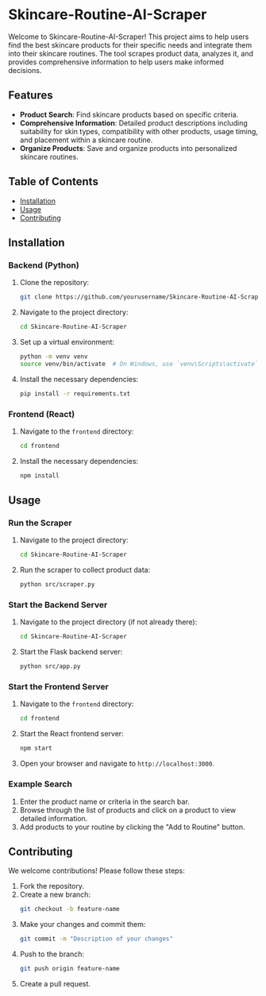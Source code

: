 # Skincare-Routine-AI-Scraper

Welcome to Skincare-Routine-AI-Scraper! This project aims to help users find the best skincare products for their specific needs and integrate them into their skincare routines. The tool scrapes product data, analyzes it, and provides comprehensive information to help users make informed decisions.

## Features

- **Product Search**: Find skincare products based on specific criteria.
- **Comprehensive Information**: Detailed product descriptions including suitability for skin types, compatibility with other products, usage timing, and placement within a skincare routine.
- **Organize Products**: Save and organize products into personalized skincare routines.

## Table of Contents

- [Installation](#installation)
- [Usage](#usage)
- [Contributing](#contributing)

## Installation

### Backend (Python)

1. Clone the repository:
    ```bash
    git clone https://github.com/yourusername/Skincare-Routine-AI-Scraper.git
    ```
2. Navigate to the project directory:
    ```bash
    cd Skincare-Routine-AI-Scraper
    ```
3. Set up a virtual environment:
    ```bash
    python -m venv venv
    source venv/bin/activate  # On Windows, use `venv\Scripts\activate`
    ```
4. Install the necessary dependencies:
    ```bash
    pip install -r requirements.txt
    ```

### Frontend (React)

1. Navigate to the `frontend` directory:
    ```bash
    cd frontend
    ```
2. Install the necessary dependencies:
    ```bash
    npm install
    ```

## Usage

### Run the Scraper

1. Navigate to the project directory:
    ```bash
    cd Skincare-Routine-AI-Scraper
    ```
2. Run the scraper to collect product data:
    ```bash
    python src/scraper.py
    ```

### Start the Backend Server

1. Navigate to the project directory (if not already there):
    ```bash
    cd Skincare-Routine-AI-Scraper
    ```
2. Start the Flask backend server:
    ```bash
    python src/app.py
    ```

### Start the Frontend Server

1. Navigate to the `frontend` directory:
    ```bash
    cd frontend
    ```
2. Start the React frontend server:
    ```bash
    npm start
    ```
3. Open your browser and navigate to `http://localhost:3000`.

### Example Search

1. Enter the product name or criteria in the search bar.
2. Browse through the list of products and click on a product to view detailed information.
3. Add products to your routine by clicking the "Add to Routine" button.


## Contributing

We welcome contributions! Please follow these steps:

1. Fork the repository.
2. Create a new branch:
    ```bash
    git checkout -b feature-name
    ```
3. Make your changes and commit them:
    ```bash
    git commit -m "Description of your changes"
    ```
4. Push to the branch:
    ```bash
    git push origin feature-name
    ```
5. Create a pull request.




